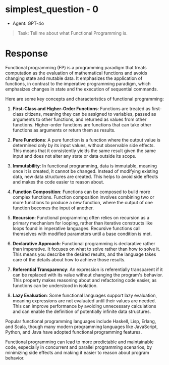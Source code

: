 
# simplest_question - 0

- Agent: GPT-4o

> Task: Tell me about what Functional Programming is.

# Response

Functional programming (FP) is a programming paradigm that treats computation as the evaluation of mathematical functions and avoids changing state and mutable data. It emphasizes the application of functions, in contrast to the imperative programming paradigm, which emphasizes changes in state and the execution of sequential commands.

Here are some key concepts and characteristics of functional programming:

1. **First-Class and Higher-Order Functions**: Functions are treated as first-class citizens, meaning they can be assigned to variables, passed as arguments to other functions, and returned as values from other functions. Higher-order functions are functions that can take other functions as arguments or return them as results.

2. **Pure Functions**: A pure function is a function where the output value is determined only by its input values, without observable side effects. This means that it consistently yields the same result given the same input and does not alter any state or data outside its scope.

3. **Immutability**: In functional programming, data is immutable, meaning once it is created, it cannot be changed. Instead of modifying existing data, new data structures are created. This helps to avoid side effects and makes the code easier to reason about.

4. **Function Composition**: Functions can be composed to build more complex functions. Function composition involves combining two or more functions to produce a new function, where the output of one function becomes the input of another.

5. **Recursion**: Functional programming often relies on recursion as a primary mechanism for looping, rather than iterative constructs like loops found in imperative languages. Recursive functions call themselves with modified parameters until a base condition is met.

6. **Declarative Approach**: Functional programming is declarative rather than imperative. It focuses on what to solve rather than how to solve it. This means you describe the desired results, and the language takes care of the details about how to achieve those results.

7. **Referential Transparency**: An expression is referentially transparent if it can be replaced with its value without changing the program's behavior. This property makes reasoning about and refactoring code easier, as functions can be understood in isolation.

8. **Lazy Evaluation**: Some functional languages support lazy evaluation, meaning expressions are not evaluated until their values are needed. This can improve performance by avoiding unnecessary calculations and can enable the definition of potentially infinite data structures.

Popular functional programming languages include Haskell, Lisp, Erlang, and Scala, though many modern programming languages like JavaScript, Python, and Java have adopted functional programming features.

Functional programming can lead to more predictable and maintainable code, especially in concurrent and parallel programming scenarios, by minimizing side effects and making it easier to reason about program behavior.
